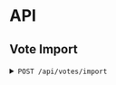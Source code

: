 # API

## Vote Import

<details>
<summary><code>POST /api/votes/import</code></summary>

### Request

```json
{
    "vote": {
        "id": "1",
        "name": "Vote 1"
    }
}
```

### Response

```json
{
    "message": "Vote imported successfully"
}
```

</details>

